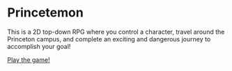 # Princetemon

This is a 2D top-down RPG where you control a character, travel around the Princeton campus, and complete an exciting and dangerous journey to accomplish your goal!

[Play the game!](https://amkumar645.github.io/princetemon/)
